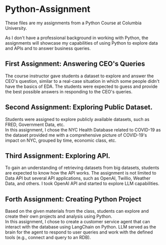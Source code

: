# Python-Assignment
These files are my assignments from a Python Course at Columbia University.

As I don't have a professional background in working with Python, the assignments will showcase my capabilities of using Python to explore data and APIs and to answer business queries.

## First Assignment: Answering CEO's Queries
The course instructor gave students a dataset to explore and answer the CEO's question, similar to a real-case situation in which some people didn't have the basics of EDA.
The students were expected to guess and provide the best possible answers in responding to the CEO's queries.

## Second Assignment: Exploring Public Dataset.
Students were assigned to explore publicly available datasets, such as FRED, Government Data, etc. </br>
In this assignment, I chose the NYC Health Database related to COVID-19 as the dataset provided me with a comprehensive picture of COVID-19's impact on NYC, grouped by time, economic class, etc. 

## Third Assignment: Exploring API.
To gain an understanding of retrieving datasets from big datasets, students are expected to know how the API works. The assignment is not limited to Data API but several API applications, such as OpenAI, Twillio, Weather Data, and others.
I took OpenAI API and started to explore LLM capabilities.

## Forth Assignment: Creating Python Project
Based on the given materials from the class, students can explore and create their own projects and analysis using Python.</br>
In this assignment, I chose to create a customer service agent that can interact with the database using LangChain on Python. LLM served as the brain for the agent to respond to user queries and work with the defined tools (e.g., connect and query to an RDB).
